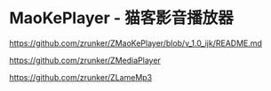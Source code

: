 # MaoKePlayer - 猫客影音播放器

https://github.com/zrunker/ZMaoKePlayer/blob/v_1.0_ijk/README.md

https://github.com/zrunker/ZMediaPlayer

https://github.com/zrunker/ZLameMp3
